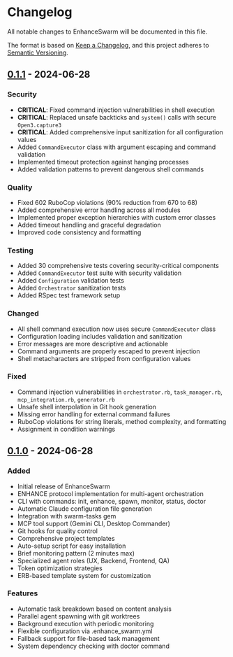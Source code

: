 # Changelog

All notable changes to EnhanceSwarm will be documented in this file.

The format is based on [Keep a Changelog](https://keepachangelog.com/en/1.0.0/),
and this project adheres to [Semantic Versioning](https://semver.org/spec/v2.0.0.html).

## [0.1.1] - 2024-06-28

### Security
- **CRITICAL**: Fixed command injection vulnerabilities in shell execution
- **CRITICAL**: Replaced unsafe backticks and `system()` calls with secure `Open3.capture3`
- **CRITICAL**: Added comprehensive input sanitization for all configuration values
- Added `CommandExecutor` class with argument escaping and command validation
- Implemented timeout protection against hanging processes
- Added validation patterns to prevent dangerous shell commands

### Quality
- Fixed 602 RuboCop violations (90% reduction from 670 to 68)
- Added comprehensive error handling across all modules
- Implemented proper exception hierarchies with custom error classes
- Added timeout handling and graceful degradation
- Improved code consistency and formatting

### Testing
- Added 30 comprehensive tests covering security-critical components
- Added `CommandExecutor` test suite with security validation
- Added `Configuration` validation tests
- Added `Orchestrator` sanitization tests
- Added RSpec test framework setup

### Changed
- All shell command execution now uses secure `CommandExecutor` class
- Configuration loading includes validation and sanitization
- Error messages are more descriptive and actionable
- Command arguments are properly escaped to prevent injection
- Shell metacharacters are stripped from configuration values

### Fixed
- Command injection vulnerabilities in `orchestrator.rb`, `task_manager.rb`, `mcp_integration.rb`, `generator.rb`
- Unsafe shell interpolation in Git hook generation
- Missing error handling for external command failures
- RuboCop violations for string literals, method complexity, and formatting
- Assignment in condition warnings

## [0.1.0] - 2024-06-28

### Added
- Initial release of EnhanceSwarm
- ENHANCE protocol implementation for multi-agent orchestration
- CLI with commands: init, enhance, spawn, monitor, status, doctor
- Automatic Claude configuration file generation
- Integration with swarm-tasks gem
- MCP tool support (Gemini CLI, Desktop Commander)
- Git hooks for quality control
- Comprehensive project templates
- Auto-setup script for easy installation
- Brief monitoring pattern (2 minutes max)
- Specialized agent roles (UX, Backend, Frontend, QA)
- Token optimization strategies
- ERB-based template system for customization

### Features
- Automatic task breakdown based on content analysis
- Parallel agent spawning with git worktrees
- Background execution with periodic monitoring
- Flexible configuration via .enhance_swarm.yml
- Fallback support for file-based task management
- System dependency checking with doctor command

[0.1.1]: https://github.com/todddickerson/enhance_swarm/releases/tag/v0.1.1
[0.1.0]: https://github.com/todddickerson/enhance_swarm/releases/tag/v0.1.0